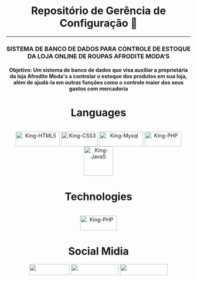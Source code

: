 <div align="center">
  <h1>Repositório de Gerência de Configuração 👋</h1>
  <hr>
  <h3>SISTEMA DE BANCO DE DADOS PARA CONTROLE DE ESTOQUE DA LOJA ONLINE DE ROUPAS AFRODITE MODA’S</h3>
  <h4><b>Objetivo: </b>Um sistema de banco de dados que visa auxiliar a proprietária da loja Afrodite Moda's a controlar o estoque dos produtos em sua loja, além de ajudá-la em outras funções como o controle maior dos seus gastos com mercadoria</h4>
</div>
  
<div align="center">
  <h1>Languages</h1>
</div>
  
<div align="center" style="display: inline_block"><br>
  <img align="center" alt="King-HTML5" height="40" width="120" src="https://img.shields.io/badge/HTML5-E34F26?style=for-the-badge&logo=html5&logoColor=white">
  <img align="center" alt="King-CSS3" height="40" width="100" src="https://img.shields.io/badge/CSS3-1572B6?style=for-the-badge&logo=css3&logoColor=white">
  <img align="center" alt="King-Mysql" height="40" width="120" src="https://img.shields.io/badge/MySQL-00000F?style=for-the-badge&logo=mysql&logoColor=white">
  <img align="center" alt="King-PHP" height="40" width="100" src="https://img.shields.io/badge/PHP-777BB4?style=for-the-badge&logo=php&logoColor=white">
  <img align="center" alt="King-JavaS" height="80" width="80" src="https://upload.wikimedia.org/wikipedia/commons/3/3b/Javascript_Logo.png">  
</div>

<div align="center">
  <h1>Technologies</h1>
</div>
  
<div align="center" style="display: inline_block"><br>
  <img align="center" alt="King-PHP" height="40" width="100" src="https://upload.wikimedia.org/wikipedia/commons/2/2d/Visual_Studio_Code_1.18_icon.svg">
  
</div>

##  
  
<div align="center">
  <h1>Social Midia</h1>
</div>

<div align="center">
  <a href="mailto:gf36122@gmail.com" target="_blank"><img height="30" width="110" src="https://img.shields.io/badge/Gmail-D14836?style=for-the-badge&logo=gmail&logoColor=white" target="_blank"></a>
  <a href="https://www.facebook.com/profile.php?id=100002757151981" target="_blank"><img height="30" width="130" src="https://img.shields.io/badge/Facebook-1877F2?style=for-the-badge&logo=facebook&logoColor=white" target="_blank"></a>
  <a href="https://www.instagram.com/gabriel_f.f/" target="_blank"><img height="30" width="130" src="https://img.shields.io/badge/Instagram-E4405F?style=for-the-badge&logo=instagram&logoColor=white" target="_blank"></a>
</div>
